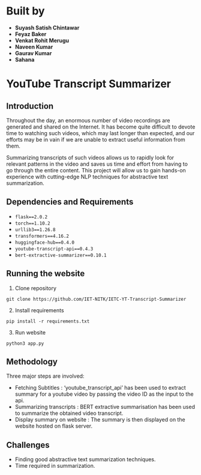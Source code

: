 # Built by
- **Suyash Satish Chintawar**
- **Feyaz Baker**
- **Venkat Rohit Merugu**
- **Naveen Kumar**
- **Gaurav Kumar**
- **Sahana**

# YouTube Transcript Summarizer


## Introduction
Throughout the day, an enormous number of video recordings are generated and shared on the Internet. It has become quite difficult to devote time to watching such videos, which may last longer than expected, and our efforts may be in vain if we are unable to extract useful information from them.

Summarizing transcripts of such videos allows us to rapidly look for relevant patterns in the video and saves us time and effort from having to go through the entire content. This project will allow us to gain hands-on experience with cutting-edge NLP techniques for abstractive text summarization.

## Dependencies and Requirements
- `flask==2.0.2`
- `torch==1.10.2`
- `urllib3==1.26.8`
- `transformers==4.16.2`
- `huggingface-hub==0.4.0`
- `youtube-transcript-api==0.4.3`
- `bert-extractive-summarizer==0.10.1`

## Running the website
1. Clone repository

`git clone https://github.com/IET-NITK/IETC-YT-Transcript-Summarizer`

2. Install requirements

`pip install -r requirements.txt`

3. Run website

`python3 app.py`

## Methodology
Three major steps are involved:

- Fetching Subtitles : ‘youtube_transcript_api’ has been used to extract summary for a youtube video by passing the video ID as the input to the api.
- Summarizing transcripts : BERT extractive summarisation has been used to summarize the obtained video transcript.
- Display summary on website : The summary is then displayed on the website hosted on flask server.

## Challenges
- Finding good abstractive text summarization techniques.
- Time required in summarization.




